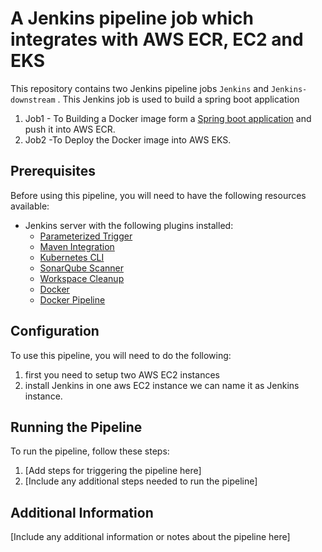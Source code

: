 # A Jenkins pipeline job which integrates with AWS ECR, EC2 and EKS

This repository contains two Jenkins pipeline jobs `Jenkins` and `Jenkins-downstream` . This Jenkins job is used to build a spring boot application  

1. Job1 - To Building a Docker image form a [Spring boot application](https://github.com/comrider/springboot-app.git) and push it into AWS ECR.
2. Job2 -To Deploy the Docker image into AWS EKS.

## Prerequisites

Before using this pipeline, you will need to have the following resources available:

- Jenkins server with the following plugins installed:
  - [Parameterized Trigger](https://plugins.jenkins.io/parameterized-trigger/)
  - [Maven Integration](https://plugins.jenkins.io/maven-plugin/)
  - [Kubernetes CLI](https://plugins.jenkins.io/kubernetes-cli/)
  - [SonarQube Scanner](https://plugins.jenkins.io/sonar/)
  - [Workspace Cleanup](https://plugins.jenkins.io/ws-cleanup/)
  - [Docker](https://plugins.jenkins.io/docker-plugin/)
  - [Docker Pipeline](https://plugins.jenkins.io/docker-workflow/)



## Configuration

To use this pipeline, you will need to do the following:

1. first you need to setup two AWS EC2 instances
2. install Jenkins in one aws EC2 instance we can name it as Jenkins instance. 

## Running the Pipeline

To run the pipeline, follow these steps:

1. [Add steps for triggering the pipeline here]
2. [Include any additional steps needed to run the pipeline]

## Additional Information

[Include any additional information or notes about the pipeline here]
